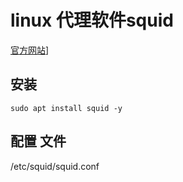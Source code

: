 # linux 代理软件squid
[官方网站](https://www.squid-cache.org)]
## 安装
```
sudo apt install squid -y  

```

## 配置 文件
/etc/squid/squid.conf
```shell

```